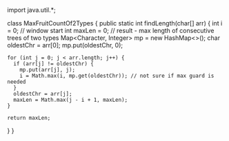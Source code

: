 import java.util.*;

class MaxFruitCountOf2Types {
  public static int findLength(char[] arr) {
    int i = 0; // window start
    int maxLen = 0; // result - max length of consecutive trees of two types
    Map<Character, Integer> mp = new HashMap<>();
    char oldestChr = arr[0];
    mp.put(oldestChr, 0);

    for (int j = 0; j < arr.length; j++) {
      if (arr[j] != oldestChr) {
        mp.put(arr[j], j);
        i = Math.max(i, mp.get(oldestChr)); // not sure if max guard is needed
      }
      oldestChr = arr[j];
      maxLen = Math.max(j - i + 1, maxLen);
    }

    return maxLen;
  }
}
